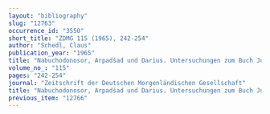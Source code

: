 ```yaml
---
layout: "bibliography"
slug: "12763"
occurrence_id: "3550"
short_title: "ZDMG 115 (1965), 242-254"
author: "Schedl, Claus"
publication_year: "1965"
title: "Nabuchodonosor, Arpadšad und Darius. Untersuchungen zum Buch Judit"
volume_no_: "115"
pages: "242-254"
journal: "Zeitschrift der Deutschen Morgenländischen Gesellschaft"
title: "Nabuchodonosor, Arpadšad und Darius. Untersuchungen zum Buch Judit"
previous_item: "12766"
---
```

